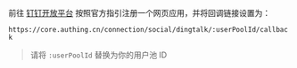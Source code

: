 <IntegrationDetailCard title="在钉钉开放平台创建一个网站应用">

前往 [钉钉开放平台](https://open-dev.dingtalk.com/#/loginMan) 按照官方指引注册一个网页应用，并将回调链接设置为：

`https://core.authing.cn/connection/social/dingtalk/:userPoolId/callback`

> 请将 `:userPoolId` 替换为你的用户池 ID

</IntegrationDetailCard>